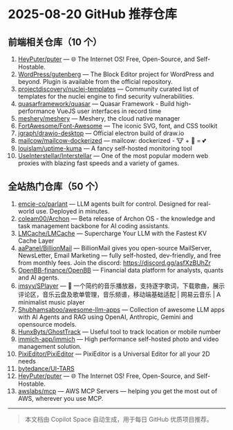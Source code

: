 # 2025-08-20 GitHub 推荐仓库

## 前端相关仓库（10 个）

1. [HeyPuter/puter](https://github.com/HeyPuter/puter) — 🌐 The Internet OS! Free, Open-Source, and Self-Hostable.
2. [WordPress/gutenberg](https://github.com/WordPress/gutenberg) — The Block Editor project for WordPress and beyond. Plugin is available from the official repository.
3. [projectdiscovery/nuclei-templates](https://github.com/projectdiscovery/nuclei-templates) — Community curated list of templates for the nuclei engine to find security vulnerabilities.
4. [quasarframework/quasar](https://github.com/quasarframework/quasar) — Quasar Framework - Build high-performance VueJS user interfaces in record time
5. [meshery/meshery](https://github.com/meshery/meshery) — Meshery, the cloud native manager
6. [FortAwesome/Font-Awesome](https://github.com/FortAwesome/Font-Awesome) — The iconic SVG, font, and CSS toolkit
7. [jgraph/drawio-desktop](https://github.com/jgraph/drawio-desktop) — Official electron build of draw.io
8. [mailcow/mailcow-dockerized](https://github.com/mailcow/mailcow-dockerized) — mailcow: dockerized - 🐮 + 🐋 = 💕
9. [louislam/uptime-kuma](https://github.com/louislam/uptime-kuma) — A fancy self-hosted monitoring tool
10. [UseInterstellar/Interstellar](https://github.com/UseInterstellar/Interstellar) — One of the most popular modern web proxies with blazing fast speeds and a variety of games.

## 全站热门仓库（50 个）

1. [emcie-co/parlant](https://github.com/emcie-co/parlant) — LLM agents built for control. Designed for real-world use. Deployed in minutes.
2. [coleam00/Archon](https://github.com/coleam00/Archon) — Beta release of Archon OS - the knowledge and task management backbone for AI coding assistants.
3. [LMCache/LMCache](https://github.com/LMCache/LMCache) — Supercharge Your LLM with the Fastest KV Cache Layer
4. [aaPanel/BillionMail](https://github.com/aaPanel/BillionMail) — BillionMail gives you open-source MailServer, NewsLetter, Email Marketing — fully self-hosted, dev-friendly, and free from monthly fees. Join the discord: https://discord.gg/asfXzBUhZr
5. [OpenBB-finance/OpenBB](https://github.com/OpenBB-finance/OpenBB) — Financial data platform for analysts, quants and AI agents.
6. [imsyy/SPlayer](https://github.com/imsyy/SPlayer) — 🎉 一个简约的音乐播放器，支持逐字歌词，下载歌曲，展示评论区，音乐云盘及歌单管理，音乐频谱，移动端基础适配 | 网易云音乐 | A minimalist music player
7. [Shubhamsaboo/awesome-llm-apps](https://github.com/Shubhamsaboo/awesome-llm-apps) — Collection of awesome LLM apps with AI Agents and RAG using OpenAI, Anthropic, Gemini and opensource models.
8. [HunxByts/GhostTrack](https://github.com/HunxByts/GhostTrack) — Useful tool to track location or mobile number
9. [immich-app/immich](https://github.com/immich-app/immich) — High performance self-hosted photo and video management solution.
10. [PixiEditor/PixiEditor](https://github.com/PixiEditor/PixiEditor) — PixiEditor is a Universal Editor for all your 2D needs
11. [bytedance/UI-TARS](https://github.com/bytedance/UI-TARS)
12. [HeyPuter/puter](https://github.com/HeyPuter/puter) — 🌐 The Internet OS! Free, Open-Source, and Self-Hostable.
13. [awslabs/mcp](https://github.com/awslabs/mcp) — AWS MCP Servers — helping you get the most out of AWS, wherever you use MCP.

---

> 本文档由 Copilot Space 自动生成，用于每日 GitHub 优质项目推荐。
